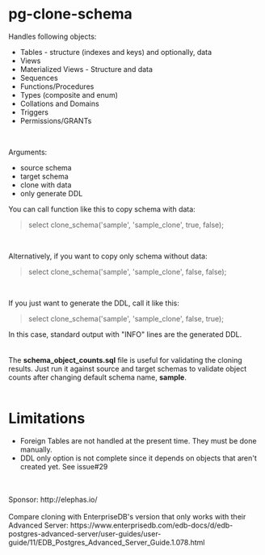 # pg-clone-schema

Handles following objects:

* Tables - structure (indexes and keys) and optionally, data
* Views
* Materialized Views - Structure and data
* Sequences
* Functions/Procedures
* Types (composite and enum)
* Collations and Domains
* Triggers
* Permissions/GRANTs

<br/>

Arguments:
* source schema
* target schema
* clone with data
* only generate DDL

You can call function like this to copy schema with data:
<br/>
>select clone_schema('sample', 'sample_clone', true, false);
<br/>

Alternatively, if you want to copy only schema without data:
<br/>
>select clone_schema('sample', 'sample_clone', false, false);
<br/>

If you just want to generate the DDL, call it like this:
<br/>
>select clone_schema('sample', 'sample_clone', false, true);

In this case, standard output with "INFO" lines are the generated DDL.
<br/><br/><br/>
The **schema_object_counts.sql** file is useful for validating the cloning results.  Just run it against source and target schemas to validate object counts after changing default schema name, **sample**.
<br/><br/>

# Limitations
* Foreign Tables are not handled at the present time.  They must be done manually.
* DDL only option is not complete since it depends on objects that aren't created yet. See issue#29
<br/>
<br/>
Sponsor:
 http://elephas.io/
<br/>
<br/> 
Compare cloning with EnterpriseDB's version that only works with their Advanced Server:
https://www.enterprisedb.com/edb-docs/d/edb-postgres-advanced-server/user-guides/user-guide/11/EDB_Postgres_Advanced_Server_Guide.1.078.html

 
 
 

